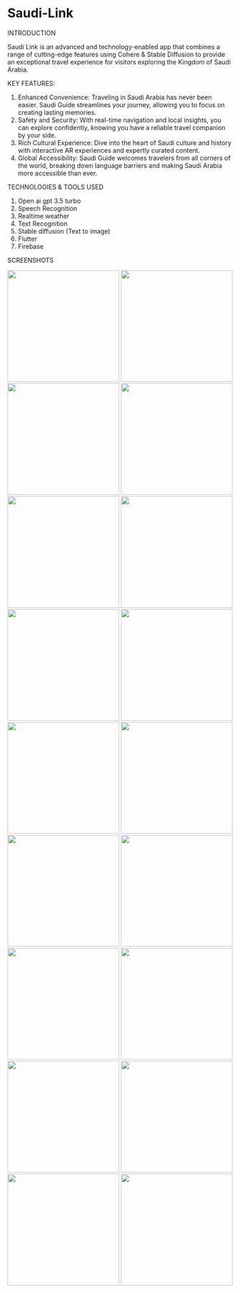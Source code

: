 # Saudi-Link


INTRODUCTION

Saudi Link is an advanced and technology-enabled app that combines a range of cutting-edge features using Cohere & Stable Diffusion to provide an exceptional travel experience for visitors exploring the Kingdom of Saudi Arabia.

KEY FEATURES:

1. Enhanced Convenience: Traveling in Saudi Arabia has never been easier. Saudi Guide streamlines your journey, allowing you to focus on creating lasting memories.
2. Safety and Security: With real-time navigation and local insights, you can explore confidently, knowing you have a reliable travel companion by your side.
3. Rich Cultural Experience: Dive into the heart of Saudi culture and history with interactive AR experiences and expertly curated content.
4. Global Accessibility: Saudi Guide welcomes travelers from all corners of the world, breaking down language barriers and making Saudi Arabia more accessible than ever.

TECHNOLOGIES & TOOLS USED

1. Open ai gpt 3.5 turbo
2. Speech Recognition
3. Realtime weather
4. Text Recognition
5. Stable diffusion (Text to image)
6. Flutter
7. Firebase

SCREENSHOTS

<img src = "1.png" width ="250" /> <img src = "2.png" width ="250" /> <img src = "3.png" width ="250" /> <img src = "4.png" width ="250" /> <img src = "5.png" width ="250" /> <img src = "6.png" width ="250" /> <img src = "7.png" width ="250" /> <img src = "8.png" width ="250" /> <img src = "9.png" width ="250" /> <img src = "10.png" width ="250" /> <img src = "11.png" width ="250" /> <img src = "12.png" width ="250" /> <img src = "13.png" width ="250" /> <img src = "14.png" width ="250" /> <img src = "15.png" width ="250" /> <img src = "16.png" width ="250" /> <img src = "17.png" width ="250" /> <img src = "18.png" width ="250" /> 
